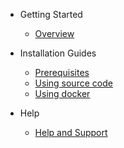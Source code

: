 - Getting Started

  - [Overview](/)
  
- Installation Guides

  - [Prerequisites](prerequisites.md)
  - [Using source code](using-source-code.md)
  - [Using docker](using-docker.md)

- Help
  - [Help and Support](help-and-support.md)
